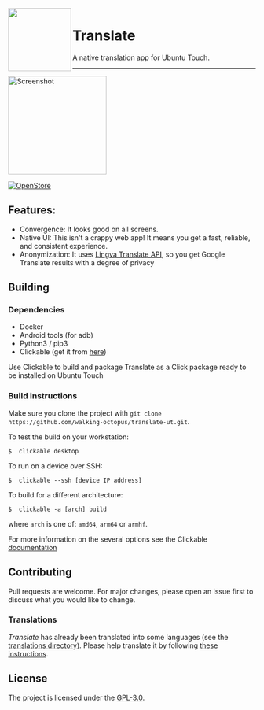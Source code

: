 <img height="128" src="https://open-store.io/screenshots/translate.walking-octopus-screenshot-e7563ac4-1345-49bb-bd34-1fd78667365e.png" align="left"/>

# Translate

A native translation app for Ubuntu Touch.
_____________________________________________

<img src="https://open-store.io/screenshots/translate.walking-octopus-screenshot-6e864923-1162-4932-8562-97cbb8423303.png" alt="Screenshot" width="200" />

[![OpenStore](https://open-store.io/badges/en_US.png)](https://open-store.io/app/translate.walking-octopus)

## Features:
 - Convergence: It looks good on all screens.
 - Native UI: This isn't a crappy web app! It means you get a fast, reliable, and consistent experience.
 - Anonymization: It uses [Lingva Translate API](https://github.com/TheDavidDelta/lingva-translate), so you get Google Translate results with a degree of privacy

## Building 

### Dependencies
- Docker
- Android tools (for adb)
- Python3 / pip3
- Clickable (get it from [here](https://clickable-ut.dev/en/latest/index.html))

Use Clickable to build and package Translate as a Click package ready to be installed on Ubuntu Touch

### Build instructions
Make sure you clone the project with
`git clone https://github.com/walking-octopus/translate-ut.git`.

To test the build on your workstation:
```
$  clickable desktop
```

To run on a device over SSH:
```
$  clickable --ssh [device IP address]
```

To build for a different architecture:
```
$  clickable -a [arch] build
```
where `arch` is one of: `amd64`, `arm64` or `armhf`.

For more information on the several options see the Clickable [documentation](https://clickable-ut.dev/en/latest/index.html)

## Contributing

Pull requests are welcome. For major changes, please open an issue first to discuss what you would like to change.

### Translations

*Translate* has already been translated into some languages (see the [translations directory](https://github.com/walking-octopus/translate-ut/tree/main/po)). Please help translate it by following [these instructions](https://github.com/walking-octopus/translate-ut/tree/main/po/README.md).

## License
The project is licensed under the [GPL-3.0](https://opensource.org/licenses/GPL-3.0).
